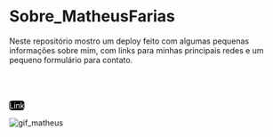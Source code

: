 # Sobre_MatheusFarias
Neste repositório mostro um deploy feito com algumas pequenas informações sobre mim, com links para minhas principais redes e um pequeno formulário para contato.
<br><br><br><br>


 <div style="background-color:black; color: white; border-radius: 20%; max-width: max-content; " class="button">
        <a: href="https://sobrematheusfarias.netlify.app/" >Link</a>

 </div>

![gif_matheus](https://user-images.githubusercontent.com/101764993/159959092-5bd43a4f-4bcc-4b08-b330-6fa9533a8983.gif)
